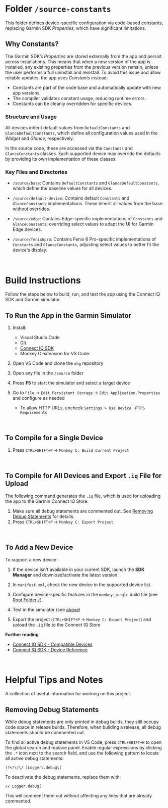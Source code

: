 # Folder `/source-constants`

This folder defines device-specific configuration via code-based constants, replacing Garmin SDK *Properties*, which have significant limitations.

## Why Constants?

The Garmin SDK’s *Properties* are stored externally from the app and persist across installations. This means that when a new version of the app is installed, any existing properties from the previous version remain, unless the user performs a full uninstall and reinstall. To avoid this issue and allow reliable updates, the app uses *Constants* instead:

* Constants are part of the code base and automatically update with new app versions.
* The compiler validates constant usage, reducing runtime errors.
* Constants can be cleanly overridden for specific devices.

### Structure and Usage

All devices inherit default values from `DefaultConstants` and `GlanceDefaultConstants`, which define all configuration values used in the *Widget* and *Glance*, respectively.

In the source code, these are accessed via the `Constants` and `GlanceConstants` classes. Each supported device may override the defaults by providing its own implementation of these classes.

### Key Files and Directories

* `/source/base`:
  Contains `DefaultConstants` and `GlanceDefaultConstants`, which define the baseline values for all devices.

* `/source/default-device`:
  Contains default `Constants` and `GlanceConstants` implementations. These inherit all values from the base without overrides.

* `/source/edge`:
  Contains Edge-specific implementations of `Constants` and `GlanceConstants`, overriding select values to adapt the UI for Garmin Edge devices.

* `/source/fenix6pro`:
  Contains Fenix 6 Pro-specific implementations of `Constants` and `GlanceConstants`, adjusting select values to better fit the device's display.

<br>

# Build Instructions

Follow the steps below to build, run, and test the app using the Connect IQ SDK and Garmin simulator.
<br>

## To Run the App in the Garmin Simulator

1. Install:
   - Visual Studio Code
   - Git
   - [Connect IQ SDK](https://developer.garmin.com/connect-iq/sdk/)
   - Monkey C extension for VS Code

2. Open VS Code and clone the `ohg` repository
3. Open any file in the `/source` folder
4. Press **F5** to start the simulator and select a target device
5. Go to `File` → `Edit Persistent Storage` → `Edit Application.Properties` and configure as needed  
   - To allow HTTP URLs, uncheck `Settings > Use Device HTTPS Requirements`

<br>

## To Compile for a Single Device

1. Press `CTRL+SHIFT+P` → `Monkey C: Build Current Project`

<br>

## To Compile for All Devices and Export `.iq` File for Upload

The following command generates the `.iq` file, which is used for uploading the app to the Garmin Connect IQ Store.

1. Make sure all debug statements are commented out. See [Removing Debug Statements](#removing-debug-statements) for details.
2. Press `CTRL+SHIFT+P` → `Monkey C: Export Project`

<br>

## To Add a New Device

To support a new device:

1. If the device isn't available in your current SDK, launch the **SDK Manager** and download/activate the latest version.

2. In `manifest.xml`, check the new device in the supported device list.

3. Configure device-specific features in the `monkey.jungle` build file (see [Root Folder `/`](#root-folder-)).

6. Test in the simulator (see [above](#to-run-the-app-in-the-garmin-simulator))

7. Export the project (`CTRL+SHIFT+P` → `Monkey C: Export Project`) and upload the `.iq` file to the Connect IQ Store

**Further reading**

- [Connect IQ SDK - Compatible Devices](https://developer.garmin.com/connect-iq/compatible-devices/)
- [Connect IQ SDK - Device Reference](https://developer.garmin.com/connect-iq/reference-guides/devices-reference)

<br>

# Helpful Tips and Notes

A collection of useful information for working on this project.

## Removing Debug Statements

While debug statements are only printed in debug builds, they still occupy code space in release builds. Therefore, when building a release, all debug statements should be commented out.

To find all active debug statements in VS Code, press `CTRL+SHIFT+H` to open the global search and replace panel. Enable regular expressions by clicking the `.*` icon next to the search field, and use the following pattern to locate all active debug statements:

```
(?<!\/\/ )Logger\.debug\(
```

To deactivate the debug statements, replace them with:

```
// Logger.debug(
```

This will comment them out without affecting any lines that are already commented.